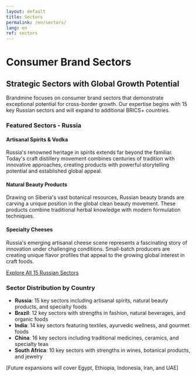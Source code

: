 ```yaml
---
layout: default
title: Sectors
permalink: /en/sectors/
lang: en
ref: sectors
---
```


# Consumer Brand Sectors

## Strategic Sectors with Global Growth Potential

Brandmine focuses on consumer brand sectors that demonstrate exceptional potential for cross-border growth. Our expertise begins with 15 key Russian sectors and will expand to additional BRICS+ countries.

### Featured Sectors - Russia

#### Artisanal Spirits & Vodka
Russia's renowned heritage in spirits extends far beyond the familiar. Today's craft distillery movement combines centuries of tradition with innovative approaches, creating products with powerful storytelling potential and established global appeal.

#### Natural Beauty Products
Drawing on Siberia's vast botanical resources, Russian beauty brands are carving a unique position in the global clean beauty movement. These products combine traditional herbal knowledge with modern formulation techniques.

#### Specialty Cheeses
Russia's emerging artisanal cheese scene represents a fascinating story of innovation under challenging conditions. Small-batch producers are creating unique flavor profiles that appeal to the growing global interest in craft foods.

<div class="cta-container">
  <a href="{{ site.baseurl }}/en/russian-sectors/" class="btn-primary">Explore All 15 Russian Sectors</a>
</div>

### Sector Distribution by Country

- **Russia**: 15 key sectors including artisanal spirits, natural beauty products, and specialty foods
- **Brazil**: 12 key sectors with strengths in fashion, natural beverages, and organic foods
- **India**: 14 key sectors featuring textiles, ayurvedic wellness, and gourmet foods
- **China**: 16 key sectors including traditional medicines, ceramics, and specialty teas
- **South Africa**: 10 key sectors with strengths in wines, botanical products, and jewelry

[Future expansions will cover Egypt, Ethiopia, Indonesia, Iran, and UAE]